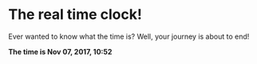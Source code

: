 # The real time clock!

Ever wanted to know what the time is? Well, your journey is about to end!

**The time is Nov 07, 2017, 10:52**